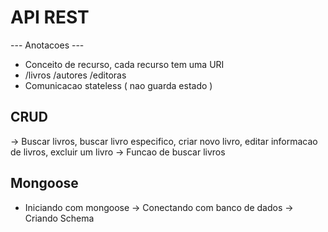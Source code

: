 # API REST
--- Anotacoes ---
* Conceito de recurso, cada recurso tem uma URI
* /livros /autores /editoras
* Comunicacao stateless ( nao guarda estado )

## CRUD
-> Buscar livros, buscar livro especifico, criar novo livro, editar informacao de livros, excluir um livro
-> Funcao de buscar livros

## Mongoose
* Iniciando com mongoose
   -> Conectando com banco de dados
   -> Criando Schema